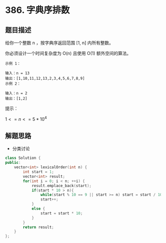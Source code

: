 # 386. 字典序排数

## 题目描述

给你一个整数 n ，按字典序返回范围 [1, n] 内所有整数。

你必须设计一个时间复杂度为 O(n) 且使用 O(1) 额外空间的算法。

```
示例 1：

输入：n = 13
输出：[1,10,11,12,13,2,3,4,5,6,7,8,9]
示例 2：

输入：n = 2
输出：[1,2]
```

提示：

$1 <= n <= 5 * 10^4$

## 解题思路

- 分类讨论

```cpp
class Solution {
public:
    vector<int> lexicalOrder(int n) {
        int start = 1;
        vector<int> result;
        for(int i = 0; i < n; ++i) {
            result.emplace_back(start);
            if(start * 10 > n){
                while(start % 10 == 9 || start >= n) start = start / 10;
                start++;
            }
            else {
                start = start * 10;
            }
        }
        return result;
    }
};
```
